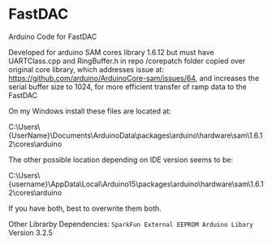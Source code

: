 # FastDAC
Arduino Code for FastDAC

Developed for arduino SAM cores library 1.6.12 but must have UARTClass.cpp and RingBuffer.h in repo /corepatch folder copied over original core library, which addresses issue at: https://github.com/arduino/ArduinoCore-sam/issues/64, and increases the serial buffer size to 1024, for more efficient transfer of ramp data to the FastDAC

On my Windows install these files are located at:

C:\Users\\{UserName}\Documents\ArduinoData\packages\arduino\hardware\sam\1.6.12\cores\arduino

The other possible location depending on IDE version seems to be:

C:\Users\\{username}\AppData\Local\Arduino15\packages\arduino\hardware\sam\1.6.12\cores\arduino

If you have both, best to overwrite them both.

Other Librarby Dependencies:
`SparkFun External EEPROM Arduino Libary` Version 3.2.5
